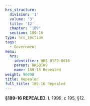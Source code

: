 ```yaml
---
hrs_structure:
  division: '1'
  volume: '3'
  title: '12'
  chapter: '189'
  section: 189-16
type: hrs_section
tags:
  - Government
menu:
  hrs:
    identifier: HRS_0189-0016
    parent: HRS0189
    name: 189-16 Repealed
weight: 96090
title: Repealed
full_title: 189-16 Repealed
---
```

**§189-16 REPEALED.** L 1999, c 195, §12.